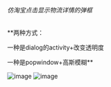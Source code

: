 ###### 仿淘宝点击显示物流详情的弹框
**两种方式：

一种是dialog的activity+改变透明度

一种是popwindow+高斯模糊**




![image](mygit/imgs/透明度.png )
![image](mygit/imgs/截屏.png )